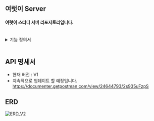## 여럿이 Server
#### 여럿이 스터디 서버 리포지토리입니다.
<br>
<details>
<summary>기능 정의서</summary>
<div markdown="1">       

![여럿이 기능 정의서 - Google Docs-1](https://user-images.githubusercontent.com/56336436/214903763-dcd18643-7a8e-4e5a-b5a6-59addbbc8c49.png)
![여럿이 기능 정의서 - Google Docs-2](https://user-images.githubusercontent.com/56336436/214903584-9333c3d2-6e46-438c-a505-59ef929c6db7.png)
![여럿이 기능 정의서 - Google Docs-3](https://user-images.githubusercontent.com/56336436/214903594-8a7cdb71-babb-4218-9511-9f125a613d5f.png)

</div>
</details>
</br>

## API 명세서
- 현재 버전 : V1
- 지속적으로 업데이트 할 예정입니다. <br>
https://documenter.getpostman.com/view/24644793/2s935uFzpS

## ERD
![ERD_V2](https://user-images.githubusercontent.com/56336436/214897140-5edb3b74-0396-48f5-be92-80ee3ea16bdc.png)
